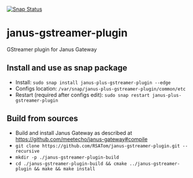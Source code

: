 [![Snap Status](https://snapcraft.io/static/images/badges/en/snap-store-white.svg)](https://snapcraft.io/janus-plus-gstreamer-plugin)

# janus-gstreamer-plugin
GStreamer plugin for Janus Gateway

## Install and use as snap package
* Install: `sudo snap install janus-plus-gstreamer-plugin --edge`
* Configs location: `/var/snap/janus-plus-gstreamer-plugin/common/etc`
* Restart (required after configs edit): `sudo snap restart janus-plus-gstreamer-plugin`

## Build from sources
* Build and install Janus Gateway as described at https://github.com/meetecho/janus-gateway#compile
* `git clone https://github.com/RSATom/janus-gstreamer-plugin.git --recursive`
* `mkdir -p ./janus-gstreamer-plugin-build`
* `cd ./janus-gstreamer-plugin-build && cmake ../janus-gstreamer-plugin && make && make install`
